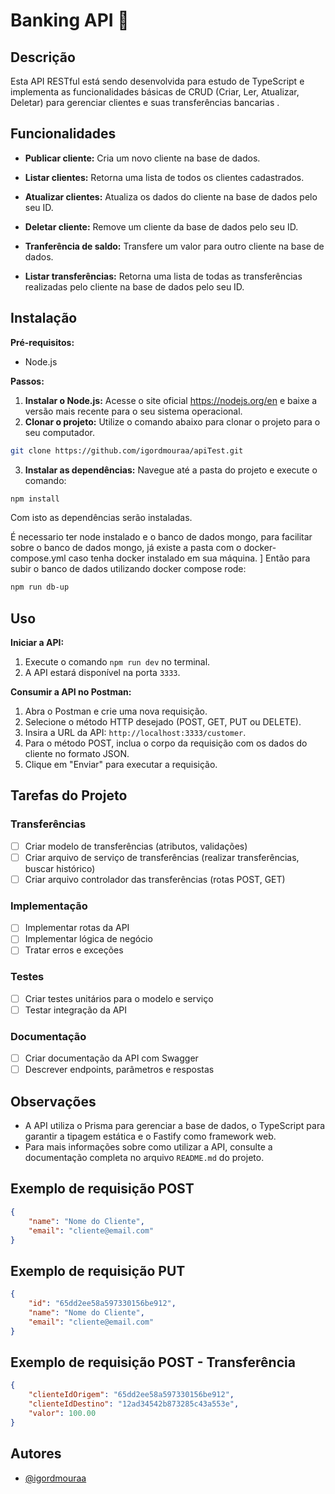 # Banking API 🏦

## Descrição

Esta API RESTful está sendo desenvolvida para estudo de TypeScript e implementa as funcionalidades básicas de CRUD (Criar, Ler, Atualizar, Deletar) para gerenciar clientes e suas transferências bancarias .

## Funcionalidades

* **Publicar cliente:** Cria um novo cliente na base de dados.
* **Listar clientes:** Retorna uma lista de todos os clientes cadastrados.
* **Atualizar clientes:** Atualiza os dados do cliente na base de dados pelo seu ID.
* **Deletar cliente:** Remove um cliente da base de dados pelo seu ID.

* **Tranferência de saldo:** Transfere um valor para outro cliente na base de dados.
* **Listar transferências:** Retorna uma lista de todas as transferências realizadas pelo cliente na base de dados pelo seu ID.

## Instalação

**Pré-requisitos:**

* Node.js

**Passos:**

1. **Instalar o Node.js:** Acesse o site oficial <https://nodejs.org/en> e baixe a versão mais recente para o seu sistema operacional.
2. **Clonar o projeto:** Utilize o comando abaixo para clonar o projeto para o seu computador.

```bash
git clone https://github.com/igordmouraa/apiTest.git
```

3. **Instalar as dependências:** Navegue até a pasta do projeto e execute o comando:

```bash
npm install
```

Com isto as dependências serão instaladas.

É necessario ter node instalado e o banco de dados mongo, para facilitar sobre o banco de dados mongo, já existe a pasta com o docker-compose.yml caso tenha docker instalado em sua máquina.
]
Então para subir o banco de dados utilizando docker compose rode:

```bash
npm run db-up
```

## Uso

**Iniciar a API:**

1. Execute o comando `npm run dev` no terminal.
2. A API estará disponível na porta `3333`.

**Consumir a API no Postman:**

1. Abra o Postman e crie uma nova requisição.
2. Selecione o método HTTP desejado (POST, GET, PUT ou DELETE).
3. Insira a URL da API: `http://localhost:3333/customer`.
4. Para o método POST, inclua o corpo da requisição com os dados do cliente no formato JSON.
5. Clique em "Enviar" para executar a requisição.

## Tarefas do Projeto

### Transferências

* [ ] Criar modelo de transferências (atributos, validações)
* [ ] Criar arquivo de serviço de transferências (realizar transferências, buscar histórico)
* [ ] Criar arquivo controlador das transferências (rotas POST, GET)

### Implementação

* [ ] Implementar rotas da API
* [ ] Implementar lógica de negócio
* [ ] Tratar erros e exceções

### Testes

* [ ] Criar testes unitários para o modelo e serviço
* [ ] Testar integração da API

### Documentação

* [ ] Criar documentação da API com Swagger
* [ ] Descrever endpoints, parâmetros e respostas

## Observações

* A API utiliza o Prisma para gerenciar a base de dados, o TypeScript para garantir a tipagem estática e o Fastify como framework web.
* Para mais informações sobre como utilizar a API, consulte a documentação completa no arquivo `README.md` do projeto.

## Exemplo de requisição POST

```json
{
    "name": "Nome do Cliente",
    "email": "cliente@email.com"
}
```

## Exemplo de requisição PUT

```json
{
    "id": "65dd2ee58a597330156be912",
    "name": "Nome do Cliente",
    "email": "cliente@email.com"
}
```

## Exemplo de requisição POST - Transferência

```json
{
    "clienteIdOrigem": "65dd2ee58a597330156be912",
    "clienteIdDestino": "12ad34542b873285c43a553e",
    "valor": 100.00
}
```

## Autores

* [@igordmouraa](https://www.github.com/igordmouraa)
